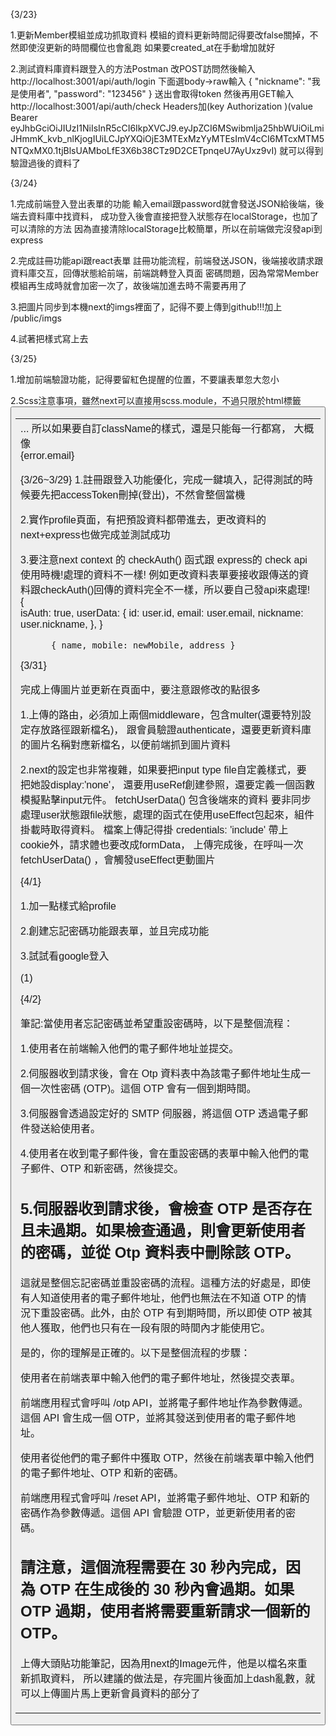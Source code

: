 {3/23}

1.更新Member模組並成功抓取資料
模組的資料更新時間記得要改false關掉，不然即使沒更新的時間欄位也會亂跑
如果要created_at在手動增加就好

2.測試資料庫資料跟登入的方法Postman 
改POST訪問然後輸入http://localhost:3001/api/auth/login
下面選body->raw輸入
{
  "nickname": "我是使用者",
  "password": "123456"
}
送出會取得token
然後再用GET輸入http://localhost:3001/api/auth/check
Headers加(key Authorization )(value Bearer eyJhbGciOiJIUzI1NiIsInR5cCI6IkpXVCJ9.eyJpZCI6MSwibmlja25hbWUiOiLmiJHmmK_kvb_nlKjogIUiLCJpYXQiOjE3MTExMzYyMTEsImV4cCI6MTcxMTM5NTQxMX0.1tjBlsUAMboLfE3X6b38CTz9D2CETpnqeU7AyUxz9vI)
就可以得到驗證過後的資料了


{3/24}

1.完成前端登入登出表單的功能
輸入email跟password就會發送JSON給後端，後端去資料庫中找資料，
成功登入後會直接把登入狀態存在localStorage，也加了可以清除的方法
因為直接清除localStorage比較簡單，所以在前端做完沒發api到express

2.完成註冊功能api跟react表單
註冊功能流程，前端發送JSON，後端接收請求跟資料庫交互，回傳狀態給前端，前端跳轉登入頁面
密碼問題，因為常常Member模組再生成時就會加密一次了，故後端加進去時不需要再用了

3.把圖片同步到本機next的imgs裡面了，記得不要上傳到github!!!加上 /public/imgs

4.試著把樣式寫上去


{3/25}

1.增加前端驗證功能，記得要留紅色提醒的位置，不要讓表單忽大忽小

2.Scss注意事項，雖然next可以直接用scss.module，不過只限於html標籤<button><table><td>...
所以如果要自訂className的樣式，還是只能每一行都寫，
大概像 <div className={styles.error}>{error.email}</div>

{3/26~3/29}
1.註冊跟登入功能優化，完成一鍵填入，記得測試的時候要先把accessToken刪掉(登出)，不然會整個當機

2.實作profile頁面，有把預設資料都帶進去，更改資料的next+express也做完成並測試成功

3.要注意next context 的 checkAuth() 函式跟 express的 check api 使用時機!處理的資料不一樣!
例如更改資料表單要接收跟傳送的資料跟checkAuth()回傳的資料完全不一樣，所以要自己發api來處理!
          {   
            isAuth: true,
            userData: {
              id: user.id,
              email: user.email,
              nickname: user.nickname,
            },
          }

          { name, mobile: newMobile, address }


{3/31}

完成上傳圖片並更新在頁面中，要注意跟修改的點很多

1.上傳的路由，必須加上兩個middleware，包含multer(還要特別設定存放路徑跟新檔名)，
跟會員驗證authenticate，還要更新資料庫的圖片名稱對應新檔名，以便前端抓到圖片資料

2.next的設定也非常複雜，如果要把input type file自定義樣式，要把她設display:'none'，
還要用useRef創建參照，還要定義一個函數模擬點擊input元件。 fetchUserData() 包含後端來的資料
要非同步處理user狀態跟file狀態，處理的函式在使用useEffect包起來，組件掛載時取得資料。
檔案上傳記得掛 credentials: 'include' 帶上cookie外，請求體也要改成formData，
上傳完成後，在呼叫一次 fetchUserData() ，會觸發useEffect更動圖片


{4/1}

1.加一點樣式給profile

2.創建忘記密碼功能跟表單，並且完成功能

3.試試看google登入

  (1)

{4/2}

筆記:當使用者忘記密碼並希望重設密碼時，以下是整個流程：

1.使用者在前端輸入他們的電子郵件地址並提交。

2.伺服器收到請求後，會在 Otp 資料表中為該電子郵件地址生成一個一次性密碼 (OTP)。這個 OTP 會有一個到期時間。

3.伺服器會透過設定好的 SMTP 伺服器，將這個 OTP 透過電子郵件發送給使用者。

4.使用者在收到電子郵件後，會在重設密碼的表單中輸入他們的電子郵件、OTP 和新密碼，然後提交。

5.伺服器收到請求後，會檢查 OTP 是否存在且未過期。如果檢查通過，則會更新使用者的密碼，並從 Otp 資料表中刪除該 OTP。
------------------------------------------------
這就是整個忘記密碼並重設密碼的流程。這種方法的好處是，即使有人知道使用者的電子郵件地址，他們也無法在不知道 OTP 的情況下重設密碼。此外，由於 OTP 有到期時間，所以即使 OTP 被其他人獲取，他們也只有在一段有限的時間內才能使用它。

是的，你的理解是正確的。以下是整個流程的步驟：

使用者在前端表單中輸入他們的電子郵件地址，然後提交表單。

前端應用程式會呼叫 /otp API，並將電子郵件地址作為參數傳遞。這個 API 會生成一個 OTP，並將其發送到使用者的電子郵件地址。

使用者從他們的電子郵件中獲取 OTP，然後在前端表單中輸入他們的電子郵件地址、OTP 和新的密碼。

前端應用程式會呼叫 /reset API，並將電子郵件地址、OTP 和新的密碼作為參數傳遞。這個 API 會驗證 OTP，並更新使用者的密碼。

請注意，這個流程需要在 30 秒內完成，因為 OTP 在生成後的 30 秒內會過期。如果 OTP 過期，使用者將需要重新請求一個新的 OTP。
----------------------------------------------------------------------
上傳大頭貼功能筆記，因為用next的Image元件，他是以檔名來重新抓取資料，
所以建議的做法是，存完圖片後面加上dash亂數，就可以上傳圖片馬上更新會員資料的部分了



